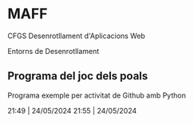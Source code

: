 # MAFF

CFGS Desenrotllament d'Aplicacions Web

Entorns de Desenrotllament

## Programa del joc dels poals

Programa exemple per activitat de Github amb Python

21:49 | 24/05/2024 
21:55 | 24/05/2024
